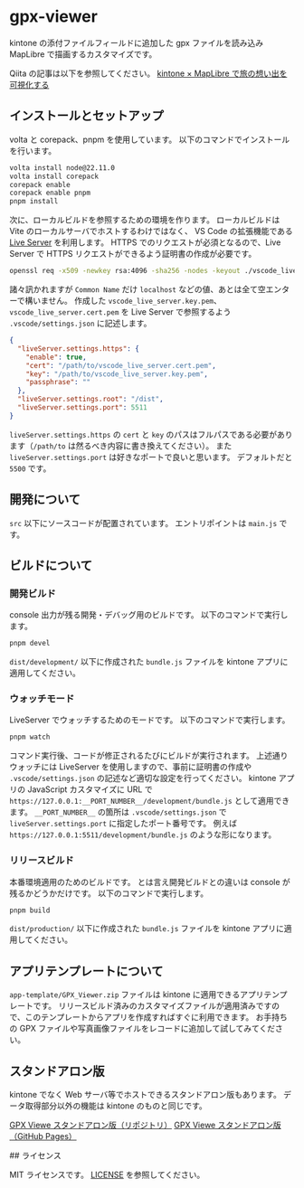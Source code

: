 # gpx-viewer

kintone の添付ファイルフィールドに追加した gpx ファイルを読み込み MapLibre で描画するカスタマイズです。

Qiita の記事は以下を参照してください。
[kintone × MapLibre で旅の想い出を可視化する](https://qiita.com/iShinkai/items/f20edc14c5689df8e0cd)

## インストールとセットアップ

volta と corepack、pnpm を使用しています。
以下のコマンドでインストールを行います。

```bash
volta install node@22.11.0
volta install corepack
corepack enable
corepack enable pnpm
pnpm install
```

次に、ローカルビルドを参照するための環境を作ります。
ローカルビルドは Vite のローカルサーバでホストするわけではなく、 VS Code の拡張機能である [Live Server](https://marketplace.visualstudio.com/items?itemName=ritwickdey.LiveServer) を利用します。
HTTPS でのリクエストが必須となるので、Live Server で HTTPS リクエストができるよう証明書の作成が必要です。

```bash
openssl req -x509 -newkey rsa:4096 -sha256 -nodes -keyout ./vscode_live_server.key.pem -out ./vscode_live_server.cert.pem
```

諸々訊かれますが `Common Name` だけ `localhost` などの値、あとは全て空エンターで構いません。
作成した `vscode_live_server.key.pem`、`vscode_live_server.cert.pem` を Live Server で参照するよう `.vscode/settings.json` に記述します。

```json
{
  "liveServer.settings.https": {
    "enable": true,
    "cert": "/path/to/vscode_live_server.cert.pem",
    "key": "/path/to/vscode_live_server.key.pem",
    "passphrase": ""
  },
  "liveServer.settings.root": "/dist",
  "liveServer.settings.port": 5511
}
```

`liveServer.settings.https` の `cert` と `key` のパスはフルパスである必要があります（`/path/to` は然るべき内容に書き換えてください）。
また `liveServer.settings.port` は好きなポートで良いと思います。
デフォルトだと `5500` です。

## 開発について

`src` 以下にソースコードが配置されています。
エントリポイントは `main.js` です。

## ビルドについて

### 開発ビルド

console 出力が残る開発・デバッグ用のビルドです。
以下のコマンドで実行します。

```bash
pnpm devel
```

`dist/development/` 以下に作成された `bundle.js` ファイルを kintone アプリに適用してください。

### ウォッチモード

LiveServer でウォッチするためのモードです。
以下のコマンドで実行します。

```bash
pnpm watch
```

コマンド実行後、コードが修正されるたびにビルドが実行されます。
上述通りウォッチには LiveServer を使用しますので、事前に証明書の作成や `.vscode/settings.json` の記述など適切な設定を行ってください。
kintone アプリの JavaScript カスタマイズに URL で `https://127.0.0.1:__PORT_NUMBER__/development/bundle.js` として適用できます。
`__PORT_NUMBER__` の箇所は `.vscode/settings.json` で `liveServer.settings.port` に指定したポート番号です。
例えば `https://127.0.0.1:5511/development/bundle.js` のような形になります。

### リリースビルド

本番環境適用のためのビルドです。
とは言え開発ビルドとの違いは console が残るかどうかだけです。
以下のコマンドで実行します。

```bash
pnpm build
```

`dist/production/` 以下に作成された `bundle.js` ファイルを kintone アプリに適用してください。

## アプリテンプレートについて

`app-template/GPX_Viewer.zip` ファイルは kintone に適用できるアプリテンプレートです。
リリースビルド済みのカスタマイズファイルが適用済みですので、このテンプレートからアプリを作成すればすぐに利用できます。
お手持ちの GPX ファイルや写真画像ファイルをレコードに追加して試してみてください。

## スタンドアロン版

kintone でなく Web サーバ等でホストできるスタンドアロン版もあります。
データ取得部分以外の機能は kintone のものと同じです。

[GPX Viewe スタンドアロン版（リポジトリ）](https://github.com/iShinkai/gpx-viewer-standalone)
[GPX Viewe スタンドアロン版（GitHub Pages）](https://ishinkai.github.io/gpx-viewer-standalone/dist/)

## ライセンス

MIT ライセンスです。
[LICENSE](LICENSE) を参照してください。
